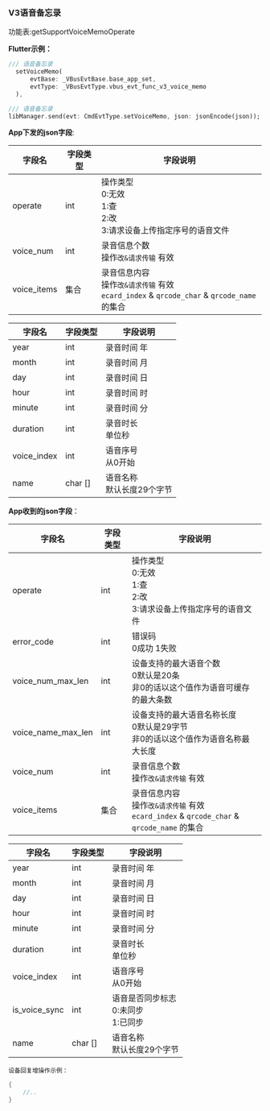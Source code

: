 ### V3语音备忘录


功能表:getSupportVoiceMemoOperate

**Flutter示例：**

```dart
/// 语音备忘录
  setVoiceMemo(
      evtBase: _VBusEvtBase.base_app_set,
      evtType: _VBusEvtType.vbus_evt_func_v3_voice_memo
  ),

/// 语音备忘录
libManager.send(evt: CmdEvtType.setVoiceMemo, json: jsonEncode(json));
```



**App下发的json字段**:

| 字段名      | 字段类型 | 字段说明                                                     |
| ----------- | -------- | ------------------------------------------------------------ |
| operate     | int      | 操作类型<br />0:无效 <br />1:查<br />2:改<br />3:请求设备上传指定序号的语音文件 |
| voice_num   | int      | 录音信息个数<br />操作`改&请求传输` 有效                     |
| voice_items | 集合     | 录音信息内容<br />操作`改&请求传输` 有效<br />`ecard_index` & `qrcode_char` & `qrcode_name` 的集合 |

| 字段名      | 字段类型 | 字段说明                        |
| ----------- | -------- | ------------------------------- |
| year        | int      | 录音时间 年                     |
| month       | int      | 录音时间 月                     |
| day         | int      | 录音时间 日                     |
| hour        | int      | 录音时间 时                     |
| minute      | int      | 录音时间 分                     |
| duration    | int      | 录音时长 <br />单位秒           |
| voice_index | int      | 语音序号 <br />从0开始          |
| name        | char []  | 语音名称 <br />默认长度29个字节 |



**App收到的json字段**：

| 字段名             | 字段类型 | 字段说明                                                     |
| ------------------ | -------- | ------------------------------------------------------------ |
| operate            | int      | 操作类型<br />0:无效 <br />1:查<br />2:改<br />3:请求设备上传指定序号的语音文件 |
| error_code         | int      | 错误码<br />0成功 1失败                                      |
| voice_num_max_len  | int      | 设备支持的最大语音个数<br />0默认是20条<br />非0的话以这个值作为语音可缓存的最大条数 |
| voice_name_max_len | int      | 设备支持的最大语音名称长度<br />0默认是29字节<br />非0的话以这个值作为语音名称最大长度 |
| voice_num          | int      | 录音信息个数<br />操作`改&请求传输` 有效                     |
| voice_items        | 集合     | 录音信息内容<br />操作`改&请求传输` 有效<br />`ecard_index` & `qrcode_char` & `qrcode_name` 的集合 |

| 字段名        | 字段类型 | 字段说明                                       |
| ------------- | -------- | ---------------------------------------------- |
| year          | int      | 录音时间 年                                    |
| month         | int      | 录音时间 月                                    |
| day           | int      | 录音时间 日                                    |
| hour          | int      | 录音时间 时                                    |
| minute        | int      | 录音时间 分                                    |
| duration      | int      | 录音时长 <br />单位秒                          |
| voice_index   | int      | 语音序号 <br />从0开始                         |
| is_voice_sync | int      | 语音是否同步标志 <br />0:未同步 <br />1:已同步 |
| name          | char []  | 语音名称 <br />默认长度29个字节                |

`设备回复增操作示例：`

```c
{
	//..
}
```
